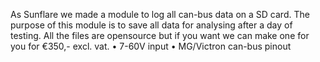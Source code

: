 As Sunflare we made a module to log all can-bus data on a SD card. The purpose of this module is to save all data for analysing after a day of testing. All the files are opensource but if you want we can make one for you for €350,- excl. vat.
•	7-60V input 
•	MG/Victron can-bus pinout
